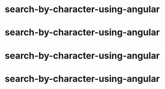 # search-by-character-using-angular
# search-by-character-using-angular
# search-by-character-using-angular
# search-by-character-using-angular
